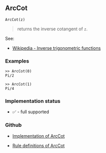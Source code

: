 ## ArcCot

```
ArcCot(z)
```

> returns the inverse cotangent of `z`.

See:
* [Wikipedia - Inverse trigonometric functions](https://en.wikipedia.org/wiki/Inverse_trigonometric_functions)

### Examples

``` 
>> ArcCot(0)    
Pi/2  
  
>> ArcCot(1)    
Pi/4
```






### Implementation status

* &#x2705; - full supported

### Github

* [Implementation of ArcCot](https://github.com/axkr/symja_android_library/blob/master/symja_android_library/matheclipse-core/src/main/java/org/matheclipse/core/builtin/ExpTrigsFunctions.java#L452) 

* [Rule definitions of ArcCot](https://github.com/axkr/symja_android_library/blob/master/symja_android_library/rules/ArcCotRules.m) 

